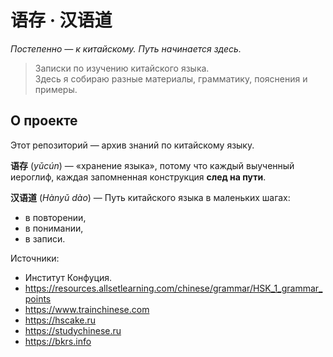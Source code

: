 # 语存 · 汉语道

*Постепенно — к китайскому. Путь начинается здесь.*

> Записки по изучению китайского языка.  
> Здесь я собираю разные материалы, грамматику, пояснения и примеры.

## О проекте

Этот репозиторий — архив знаний по китайскому языку.  

**语存** (*yǔcún*) — «хранение языка», потому что каждый выученный иероглиф, каждая запомненная конструкция **след на пути**.

**汉语道** (*Hànyǔ dào*) — Путь китайского языка в маленьких шагах:

- в повторении,  
- в понимании,  
- в записи.

Источники:

- Институт Конфуция.
- <https://resources.allsetlearning.com/chinese/grammar/HSK_1_grammar_points>
- <https://www.trainchinese.com>
- <https://hscake.ru>
- <https://studychinese.ru>
- <https://bkrs.info>
  